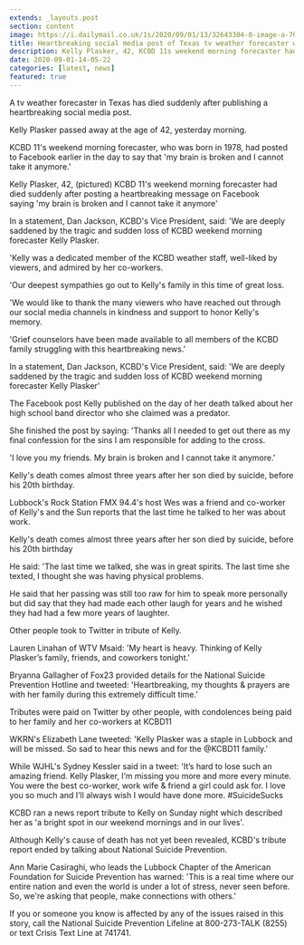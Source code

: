 ```yaml
---
extends: _layouts.post
section: content
image: https://i.dailymail.co.uk/1s/2020/09/01/13/32643304-0-image-a-70_1598964718343.jpg 
title: Heartbreaking social media post of Texas tv weather forecaster who died suddenly  
description: Kelly Plasker, 42, KCBD 11s weekend morning forecaster had died suddenly after posting a heartbreaking message on Facebook saying my brain is broken and I cannot take it anymore. 
date: 2020-09-01-14-05-22 
categories: [latest, news] 
featured: true 
--- 
```

A tv weather forecaster in Texas has died suddenly after publishing a heartbreaking social media post.

Kelly Plasker passed away at the age of 42, yesterday morning.

KCBD 11's weekend morning forecaster, who was born in 1978, had posted to Facebook earlier in the day to say that 'my brain is broken and I cannot take it anymore.'

Kelly Plasker, 42, (pictured) KCBD 11's weekend morning forecaster had died suddenly after posting a heartbreaking message on Facebook saying 'my brain is broken and I cannot take it anymore'

In a statement, Dan Jackson, KCBD's Vice President, said: 'We are deeply saddened by the tragic and sudden loss of KCBD weekend morning forecaster Kelly Plasker. 

'Kelly was a dedicated member of the KCBD weather staff, well-liked by viewers, and admired by her co-workers. 

'Our deepest sympathies go out to Kelly's family in this time of great loss.

'We would like to thank the many viewers who have reached out through our social media channels in kindness and support to honor Kelly's memory. 

'Grief counselors have been made available to all members of the KCBD family struggling with this heartbreaking news.' 

In a statement, Dan Jackson, KCBD's Vice President, said: 'We are deeply saddened by the tragic and sudden loss of KCBD weekend morning forecaster Kelly Plasker'

The Facebook post Kelly published on the day of her death talked about her high school band director who she claimed was a predator.

She finished the post by saying: 'Thanks all I needed to get out there as my final confession for the sins I am responsible for adding to the cross.

'I love you my friends. My brain is broken and I cannot take it anymore.'

Kelly's death comes almost three years after her son died by suicide, before his 20th birthday. 

Lubbock's Rock Station FMX 94.4's host Wes was a friend and co-worker of Kelly's and the Sun reports that the last time he talked to her was about work.

Kelly's death comes almost three years after her son died by suicide, before his 20th birthday

He said: 'The last time we talked, she was in great spirits. The last time she texted, I thought she was having physical problems. 

He said that her passing was still too raw for him to speak more personally but did say that they had made each other laugh for years and he wished they had had a few more years of laughter.    

Other people took to Twitter in tribute of Kelly.

Lauren Linahan of WTV Msaid: 'My heart is heavy. Thinking of Kelly Plasker’s family, friends, and coworkers tonight.'

Bryanna Gallagher of Fox23 provided details for the National Suicide Prevention Hotline and tweeted: 'Heartbreaking, my thoughts & prayers are with her family during this extremely difficult time.'







Tributes were paid on Twitter by other people, with condolences being paid to her family and her co-workers at KCBD11

WKRN's Elizabeth Lane tweeted: 'Kelly Plasker was a staple in Lubbock and will be missed. So sad to hear this news and for the @KCBD11 family.'

While WJHL's Sydney Kessler said in a tweet: 'It’s hard to lose such an amazing friend. Kelly Plasker, I’m missing you more and more every minute. You were the best co-worker, work wife & friend a girl could ask for. I love you so much and I’ll always wish I would have done more. #SuicideSucks

KCBD ran a news report tribute to Kelly on Sunday night which described her as 'a bright spot in our weekend mornings and in our lives'.

Although Kelly's cause of death has not yet been revealed, KCBD's tribute report ended by talking about National Suicide Prevention.

Ann Marie Casiraghi, who leads the Lubbock Chapter of the American Foundation for Suicide Prevention has warned: 'This is a real time where our entire nation and even the world is under a lot of stress, never seen before. So, we're asking that people, make connections with others.'  

If you or someone you know is affected by any of the issues raised in this story, call the National Suicide Prevention Lifeline at 800-273-TALK (8255) or text Crisis Text Line at 741741.

